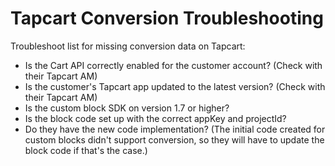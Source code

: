 # Tapcart Conversion Troubleshooting

Troubleshoot list for missing conversion data on Tapcart:

- Is the Cart API correctly enabled for the customer account? (Check with their Tapcart AM)
- Is the customer's Tapcart app updated to the latest version? (Check with their Tapcart AM)
- Is the custom block SDK on version 1.7 or higher?
- Is the block code set up with the correct appKey and projectId?
- Do they have the new code implementation? (The initial code created for custom blocks didn't support conversion, so they will have to update the block code if that's the case.)
